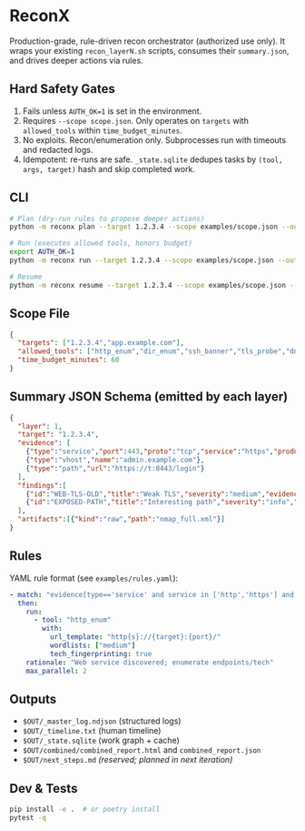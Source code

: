 # ReconX

Production-grade, rule-driven recon orchestrator (authorized use only).
It wraps your existing `recon_layerN.sh` scripts, consumes their `summary.json`, and drives deeper actions via rules.

## Hard Safety Gates
1. Fails unless `AUTH_OK=1` is set in the environment.
2. Requires `--scope scope.json`. Only operates on `targets` with `allowed_tools` within `time_budget_minutes`.
3. No exploits. Recon/enumeration only. Subprocesses run with timeouts and redacted logs.
4. Idempotent: re-runs are safe. `_state.sqlite` dedupes tasks by `(tool, args, target)` hash and skip completed work.

## CLI
```bash
# Plan (dry-run rules to propose deeper actions)
python -m reconx plan --target 1.2.3.4 --scope examples/scope.json --out ./enum_1.2.3.4_$(date -u +%Y%m%dT%H%M%SZ) --layers 1,2,3,4 --plan auto

# Run (executes allowed tools, honors budget)
export AUTH_OK=1
python -m reconx run --target 1.2.3.4 --scope examples/scope.json --out ./enum_1.2.3.4_$(date -u +%Y%m%dT%H%M%SZ) --layers 1,2,3,4 --max-parallel 2 --timeout 900 --rate 0.2

# Resume
python -m reconx resume --target 1.2.3.4 --scope examples/scope.json --out ./enum_1.2.3.4_... --layers 1,2,3,4
```

## Scope File
```json
{
  "targets": ["1.2.3.4","app.example.com"],
  "allowed_tools": ["http_enum","dir_enum","ssh_banner","tls_probe","dns_enum","smb_enum","layer1","layer2","layer3","layer4"],
  "time_budget_minutes": 60
}
```

## Summary JSON Schema (emitted by each layer)
```json
{
  "layer": 1,
  "target": "1.2.3.4",
  "evidence": [
    {"type":"service","port":443,"proto":"tcp","service":"https","product":"nginx","version":"1.18"},
    {"type":"vhost","name":"admin.example.com"},
    {"type":"path","url":"https://t:8443/login"}
  ],
  "findings":[
    {"id":"WEB-TLS-OLD","title":"Weak TLS","severity":"medium","evidence_ref": "..."},
    {"id":"EXPOSED-PATH","title":"Interesting path","severity":"info","evidence_ref":"..."}
  ],
  "artifacts":[{"kind":"raw","path":"nmap_full.xml"}]
}
```

## Rules
YAML rule format (see `examples/rules.yaml`):
```yaml
- match: "evidence[type=='service' and service in ['http','https'] and port in [80,443,8080,8443]]"
  then:
    run:
      - tool: "http_enum"
        with:
          url_template: "http{s}://{target}:{port}/"
          wordlists: ["medium"]
          tech_fingerprinting: true
    rationale: "Web service discovered; enumerate endpoints/tech"
    max_parallel: 2
```

## Outputs
- `$OUT/_master_log.ndjson` (structured logs)
- `$OUT/_timeline.txt` (human timeline)
- `$OUT/_state.sqlite` (work graph + cache)
- `$OUT/combined/combined_report.html` and `combined_report.json`
- `$OUT/next_steps.md` *(reserved; planned in next iteration)*

## Dev & Tests
```bash
pip install -e .  # or poetry install
pytest -q
```
